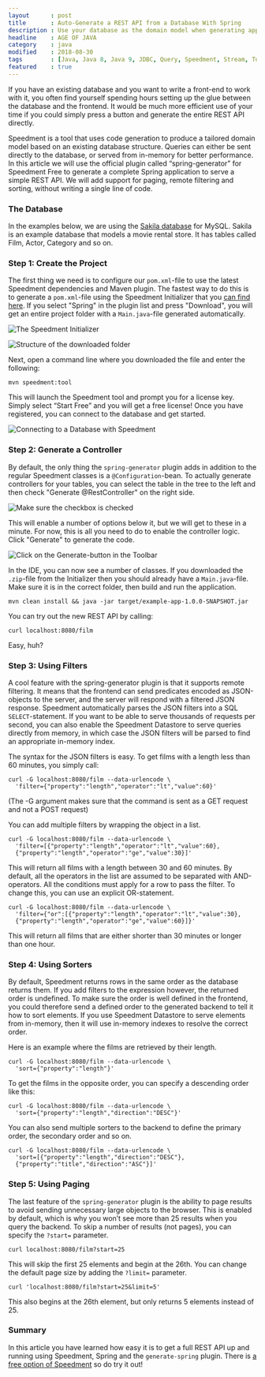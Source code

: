 ```yaml
---
layout      : post
title       : Auto-Generate a REST API from a Database With Spring
description : Use your database as the domain model when generating applications for Spring Boot.
headline    : AGE OF JAVA
category    : java
modified    : 2018-08-30
tags        : [Java, Java 8, Java 9, JDBC, Query, Speedment, Stream, Tutorial, In-Memory, Spring, Code-Generation, Generate]
featured    : true
---
```


If you have an existing database and you want to write a front-end to work with it, you often find yourself spending hours setting up the glue between the database and the frontend. It would be much more efficient use of your time if you could simply press a button and generate the entire REST API directly.

Speedment is a tool that uses code generation to produce a tailored domain model based on an existing database structure. Queries can either be sent directly to the database, or served from in-memory for better performance. In this article we will use the official plugin called “spring-generator” for Speedment Free to generate a complete Spring application to serve a simple REST API. We will add support for paging, remote filtering and sorting, without writing a single line of code.

### The Database
In the examples below, we are using the [Sakila database](https://dev.mysql.com/doc/sakila/en) for MySQL. Sakila is an example database that models a movie rental store. It has tables called Film, Actor, Category and so on.

### Step 1: Create the Project
The first thing we need is to configure our `pom.xml`-file to use the latest Speedment dependencies and Maven plugin. The fastest way to do this is to generate a `pom.xml`-file using the Speedment Initializer that you [can find here](https://speedment.com/initializer). If you select "Spring" in the plugin list and press "Download", you will get an entire project folder with a `Main.java`-file generated automatically.

![The Speedment Initializer](/images/2018-08-30/initializer.png)

![Structure of the downloaded folder](/images/2018-08-30/zip.png)

Next, open a command line where you downloaded the file and enter the following:

```shell
mvn speedment:tool
```

This will launch the Speedment tool and prompt you for a license key. Simply select “Start Free” and you will get a free license! Once you have registered, you can connect to the database and get started.

![Connecting to a Database with Speedment](/images/2018-08-30/connect.png)

### Step 2: Generate a Controller
By default, the only thing the `spring-generator` plugin adds in addition to the regular Speedment classes is a `@Configuration`-bean. To actually generate controllers for your tables, you can select the table in the tree to the left and then check "Generate @RestController" on the right side.

![Make sure the checkbox is checked](/images/2018-08-30/rest-enabled.png)

This will enable a number of options below it, but we will get to these in a minute. For now, this is all you need to do to enable the controller logic. Click "Generate" to generate the code.

![Click on the Generate-button in the Toolbar](/images/2018-08-30/generate.png)

In the IDE, you can now see a number of classes. If you downloaded the `.zip`-file from the Initializer then you should already have a `Main.java`-file. Make sure it is in the correct folder, then build and run the application.

```shell
mvn clean install && java -jar target/example-app-1.0.0-SNAPSHOT.jar
```

You can try out the new REST API by calling:

```shell
curl localhost:8080/film
```

Easy, huh?

### Step 3: Using Filters
A cool feature with the spring-generator plugin is that it supports remote filtering. It means that the frontend can send predicates encoded as JSON-objects to the server, and the server will respond with a filtered JSON response. Speedment automatically parses the JSON filters into a SQL `SELECT`-statement. If you want to be able to serve thousands of requests per second, you can also enable the Speedment Datastore to serve queries directly from memory, in which case the JSON filters will be parsed to find an appropriate in-memory index.

The syntax for the JSON filters is easy. To get films with a length less than 60 minutes, you simply call:

```shell
curl -G localhost:8080/film --data-urlencode \
  'filter={"property":"length","operator":"lt","value":60}'
```

(The -G argument makes sure that the command is sent as a GET request and not a POST request)

You can add multiple filters by wrapping the object in a list.

```shell
curl -G localhost:8080/film --data-urlencode \
  'filter=[{"property":"length","operator":"lt","value":60},
  {"property":"length","operator":"ge","value":30}]'
```

This will return all films with a length between 30 and 60 minutes. By default, all the operators in the list are assumed to be separated with AND-operators. All the conditions must apply for a row to pass the filter. To change this, you can use an explicit OR-statement.

```shell
curl -G localhost:8080/film --data-urlencode \
  'filter={"or":[{"property":"length","operator":"lt","value":30},
  {"property":"length","operator":"ge","value":60}]}'
```

This will return all films that are either shorter than 30 minutes or longer than one hour.

### Step 4: Using Sorters
By default, Speedment returns rows in the same order as the database returns them. If you add filters to the expression however, the returned order is undefined. To make sure the order is well defined in the frontend, you could therefore send a defined order to the generated backend to tell it how to sort elements. If you use Speedment Datastore to serve elements from in-memory, then it will use in-memory indexes to resolve the correct order.

Here is an example where the films are retrieved by their length.

```shell
curl -G localhost:8080/film --data-urlencode \
  'sort={"property":"length"}'
```

To get the films in the opposite order, you can specify a descending order like this:

```shell
curl -G localhost:8080/film --data-urlencode \
  'sort={"property":"length","direction":"DESC"}'
```

You can also send multiple sorters to the backend to define the primary order, the secondary order and so on.

```shell
curl -G localhost:8080/film --data-urlencode \
  'sort=[{"property":"length","direction":"DESC"},
  {"property":"title","direction":"ASC"}]'
```

### Step 5: Using Paging
The last feature of the `spring-generator` plugin is the ability to page results to avoid sending unnecessary large objects to the browser. This is enabled by default, which is why you won’t see more than 25 results when you query the backend. To skip a number of results (not pages), you can specify the `?start=` parameter.

```shell
curl localhost:8080/film?start=25
```

This will skip the first 25 elements and begin at the 26th. You can change the default page size by adding the `?limit=` parameter.

```shell
curl 'localhost:8080/film?start=25&limit=5'
```

This also begins at the 26th element, but only returns 5 elements instead of 25.

### Summary
In this article you have learned how easy it is to get a full REST API up and running using Speedment, Spring and the `generate-spring` plugin. There is [a free option of Speedment](https://speedment.com/initializer) so do try it out!
